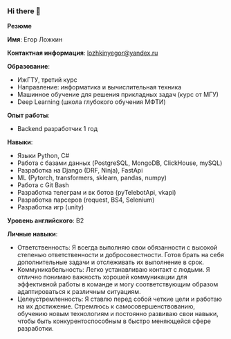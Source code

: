 ### Hi there 👋


 
**Резюме**

**Имя**: Егор Ложкин

**Контактная информация**: lozhkinyegor@yandex.ru

**Образование**:

- ИжГТУ, третий курс
- Направление: информатика и вычислительная техника
- Машинное обучение для решения прикладных задач (курс от МГУ)
- Deep Learning (школа глубокого обучения МФТИ)

**Опыт работы**:
- Backend разработчик 1 год

**Навыки**:

- Языки Python, C#
- Работа с базами данных (PostgreSQL, MongoDB, ClickHouse, mySQL)
- Разработка на Django (DRF, Ninja), FastApi
- ML (Pytorch, transformers, sklearn, pandas, numpy)
- Работа с Git Bash
- Разработка телеграм и вк ботов (pyTelebotApi, vkapi)
- Разработка парсеров (request, BS4, Selenium)
- Разработка игр (unity)

**Уровень английского**: B2

**Личные навыки**:
- Ответственность: Я всегда выполняю свои обязанности с высокой степенью ответственности и добросовестности. Готов брать на себя дополнительные задачи и отслеживать их выполнение в срок.
- Коммуникабельность: Легко устанавливаю контакт с людьми. Я отлично понимаю важность хорошей коммуникации для эффективной работы в команде и могу соответствующим образом адаптироваться к различным ситуациям.
- Целеустремленность: Я ставлю перед собой четкие цели и работаю на их достижение. Стремлюсь к самосовершенствованию, обучению новым технологиям и постоянно развиваю свои навыки, чтобы быть конкурентоспособным в быстро меняющейся сфере разработки.
